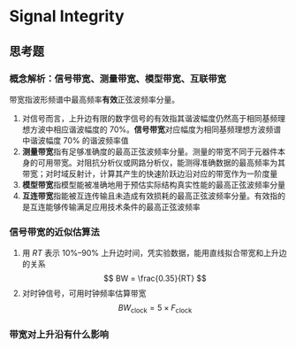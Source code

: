 # Signal Integrity

## 思考题

### 概念解析：信号带宽、测量带宽、模型带宽、互联带宽

带宽指波形频谱中最高频率**有效**正弦波频率分量。

1. 对信号而言，上升边有限的数字信号的有效指其谐波幅度仍然高于相同基频理想方波中相应谐波幅度的 70%。**信号带宽**对应幅度为相同基频理想方波频谱中谐波幅度 70% 的谐波频率值
1. **测量带宽**指有足够准确度的最高正弦波频率分量。测量的带宽不同于元器件本身的可用带宽。对阻抗分析仪或网路分析仪，能测得准确数据的最高频率为其带宽；对时域反射计，计算其产生的快速阶跃边沿对应的带宽作为一阶度量
1. **模型带宽**指模型能被准确地用于预估实际结构真实性能的最高正弦波频率分量
1. **互连带宽**指能被互连传输且未造成有效损耗的最高正弦波频率分量。有效指的是互连能够传输满足应用技术条件的最高正弦波频率

### 信号带宽的近似估算法

1. 用 $RT$ 表示 10%–90% 上升边时间，凭实验数据，能用直线拟合带宽和上升边的关系
   $$
   BW = \frac{0.35}{RT}
   $$
1. 对时钟信号，可用时钟频率估算带宽
   $$
   BW_\text{clock} = 5 \times F_\text{clock}
   $$

### 带宽对上升沿有什么影响
